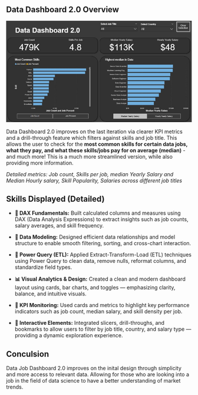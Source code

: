
## Data Dashboard 2.0 Overview
![Dashboard 2 Page 1](/Images/Project2_Page1.jpg)

Data Dashboard 2.0 improves on the last iteration via clearer KPI metrics and a drill-through feature which filters against skills and job title. This allows the user to check for the **most common skills for certain data jobs, what they pay, and what these skills/jobs pay for on average (median)** - and much more! This is a much more streamlined version, while also providing more information.

*Detailed metrics: Job count, Skills per job, median Yearly Salary and Median Hourly salary, Skill Popularity, Salaries across different job titles*

## Skills Displayed (Detailed)

- **🧮 DAX Fundamentals:**
Built calculated columns and measures using DAX (Data Analysis Expressions) to extract insights such as job counts, salary averages, and skill frequency.

- **🧱 Data Modeling:**
Designed efficient data relationships and model structure to enable smooth filtering, sorting, and cross-chart interaction.

- **🔄 Power Query (ETL):**
Applied Extract-Transform-Load (ETL) techniques using Power Query to clean data, remove nulls, reformat columns, and standardize field types.

- **📊 Visual Analytics & Design:**
Created a clean and modern dashboard layout using cards, bar charts, and toggles — emphasizing clarity, balance, and intuitive visuals.

- **🎯 KPI Monitoring:**
Used cards and metrics to highlight key performance indicators such as job count, median salary, and skill density per job.

- **🧠 Interactive Elements:**
Integrated slicers, drill-throughs, and bookmarks to allow users to filter by job title, country, and salary type — providing a dynamic exploration experience.

## Conculsion

Data Job Dashboard 2.0 improves on the inital design through simplicity and more access to relevant data. Allowing for those who are looking into a job in the field of data science to have a better understanding of market trends.